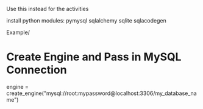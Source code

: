 Use this instead for the activities

install python modules:
pymysql
sqlalchemy
sqlite
sqlacodegen


Example/
# Create Engine and Pass in MySQL Connection

engine = create_engine("mysql://root:mypassword@localhost:3306/my_database_name")
